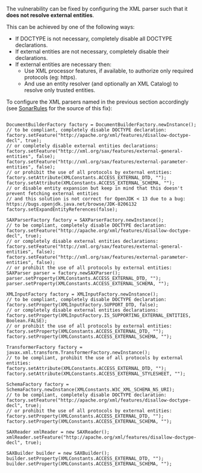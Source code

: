 The vulnerability can be fixed by configuring the XML parser such that it **does not resolve external entities**.

This can be achieved by one of the following ways:

- If DOCTYPE is not necessary, completely disable all DOCTYPE declarations.
- If external entities are not necessary, completely disable their declarations.
- If external entities are necessary then:
    - Use XML processor features, if available, to authorize only required protocols (eg: https).
    - And use an entity resolver (and optionally an XML Catalog) to resolve only trusted entities.

To configure the XML parsers named in the previous section accordingly (see [SonarRules](https://rules.sonarsource.com/java/RSPEC-2755) for the source of this fix):

<pre class="language-java line-numbers"><code>
DocumentBuilderFactory factory = DocumentBuilderFactory.newInstance();
// to be compliant, completely disable DOCTYPE declaration:
factory.setFeature("http://apache.org/xml/features/disallow-doctype-decl", true);
// or completely disable external entities declarations:
factory.setFeature("http://xml.org/sax/features/external-general-entities", false);
factory.setFeature("http://xml.org/sax/features/external-parameter-entities", false);
// or prohibit the use of all protocols by external entities:
factory.setAttribute(XMLConstants.ACCESS_EXTERNAL_DTD, "");
factory.setAttribute(XMLConstants.ACCESS_EXTERNAL_SCHEMA, "");
// or disable entity expansion but keep in mind that this doesn't prevent fetching external entities
// and this solution is not correct for OpenJDK < 13 due to a bug: https://bugs.openjdk.java.net/browse/JDK-8206132
factory.setExpandEntityReferences(false);

SAXParserFactory factory = SAXParserFactory.newInstance();
// to be compliant, completely disable DOCTYPE declaration:
factory.setFeature("http://apache.org/xml/features/disallow-doctype-decl", true);
// or completely disable external entities declarations:
factory.setFeature("http://xml.org/sax/features/external-general-entities", false);
factory.setFeature("http://xml.org/sax/features/external-parameter-entities", false);
// or prohibit the use of all protocols by external entities:
SAXParser parser = factory.newSAXParser();
parser.setProperty(XMLConstants.ACCESS_EXTERNAL_DTD, "");
parser.setProperty(XMLConstants.ACCESS_EXTERNAL_SCHEMA, "");

XMLInputFactory factory = XMLInputFactory.newInstance();
// to be compliant, completely disable DOCTYPE declaration:
factory.setProperty(XMLInputFactory.SUPPORT_DTD, false);
// or completely disable external entities declarations:
factory.setProperty(XMLInputFactory.IS_SUPPORTING_EXTERNAL_ENTITIES, Boolean.FALSE);
// or prohibit the use of all protocols by external entities:
factory.setProperty(XMLConstants.ACCESS_EXTERNAL_DTD, "");
factory.setProperty(XMLConstants.ACCESS_EXTERNAL_SCHEMA, "");

TransformerFactory factory = javax.xml.transform.TransformerFactory.newInstance();
// to be compliant, prohibit the use of all protocols by external entities:
factory.setAttribute(XMLConstants.ACCESS_EXTERNAL_DTD, "");
factory.setAttribute(XMLConstants.ACCESS_EXTERNAL_STYLESHEET, "");

SchemaFactory factory = SchemaFactory.newInstance(XMLConstants.W3C_XML_SCHEMA_NS_URI);
// to be compliant, completely disable DOCTYPE declaration:
factory.setFeature("http://apache.org/xml/features/disallow-doctype-decl", true);
// or prohibit the use of all protocols by external entities:
factory.setProperty(XMLConstants.ACCESS_EXTERNAL_DTD, "");
factory.setProperty(XMLConstants.ACCESS_EXTERNAL_SCHEMA, "");

SAXReader xmlReader = new SAXReader();
xmlReader.setFeature("http://apache.org/xml/features/disallow-doctype-decl", true);

SAXBuilder builder = new SAXBuilder();
builder.setProperty(XMLConstants.ACCESS_EXTERNAL_DTD, "");
builder.setProperty(XMLConstants.ACCESS_EXTERNAL_SCHEMA, "");
</code></pre>
